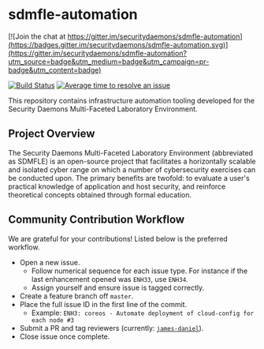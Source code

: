 # sdmfle-automation

[![Join the chat at https://gitter.im/securitydaemons/sdmfle-automation](https://badges.gitter.im/securitydaemons/sdmfle-automation.svg)](https://gitter.im/securitydaemons/sdmfle-automation?utm_source=badge&utm_medium=badge&utm_campaign=pr-badge&utm_content=badge)

[![Build Status](https://travis-ci.org/securitydaemons/sdmfle-automation.svg?branch=master)](https://travis-ci.org/securitydaemons/sdmfle-automation)
[![Average time to resolve an issue](http://isitmaintained.com/badge/resolution/securitydaemons/sdmfle-automation.svg)](http://isitmaintained.com/project/securitydaemons/sdmfle-automation "Average time to resolve an issue")

This repository contains infrastructure automation tooling developed for the Security Daemons Multi-Faceted Laboratory Environment.

## Project Overview
The Security Daemons Multi-Faceted Laboratory Environment (abbreviated as SDMFLE) is an open-source project that facilitates a horizontally scalable and isolated cyber range on which a number of cybersecurity exercises can be conducted upon. The primary benefits are twofold: to evaluate a user's practical knowledge of  application and host security, and reinforce theoretical concepts obtained through formal education.

## Community Contribution Workflow
We are grateful for your contributions! Listed below is the preferred workflow.

* Open a new issue.
  * Follow numerical sequence for each issue type. For instance if the last enhancement opened was ```ENH33```, use ```ENH34```. 
  * Assign yourself and ensure issue is tagged correctly.
* Create a feature branch off ```master```. 
* Place the full issue ID in the first line of the commit.
   * Example: ```ENH3: coreos - Automate deployment of cloud-config for each node #3```
* Submit a PR and tag reviewers (currently: [``james-daniel``](https://github.com/james-daniel)).
* Close issue once complete.
